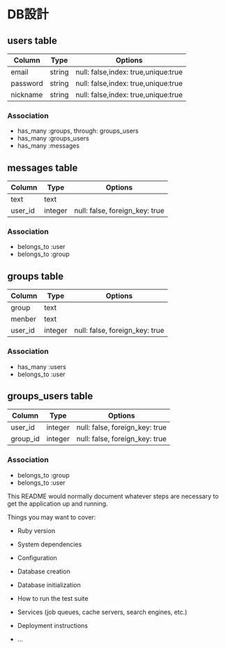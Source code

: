 # DB設計

## users table

|Column|Type|Options|
|------|----|-------|
|email|string|null: false,index: true,unique:true|
|password|string|null: false,index: true,unique:true|
|nickname|string|null: false,index: true,unique:true|

### Association
- has_many :groups, through: groups_users
- has_many :groups_users
- has_many :messages

## messages table

|Column|Type|Options|
|------|----|-------|
|text|text||
|user_id|integer|null: false, foreign_key: true|

### Association
- belongs_to :user
- belongs_to :group

## groups table

|Column|Type|Options|
|------|----|-------|
|group|text||
|menber|text||
|user_id|integer|null: false, foreign_key: true|

### Association
- has_many :users
- belongs_to :user

## groups_users table

|Column|Type|Options|
|------|----|-------|
|user_id|integer|null: false, foreign_key: true|
|group_id|integer|null: false, foreign_key: true|

### Association
- belongs_to :group
- belongs_to :user

This README would normally document whatever steps are necessary to get the
application up and running.

Things you may want to cover:

* Ruby version

* System dependencies

* Configuration

* Database creation

* Database initialization

* How to run the test suite

* Services (job queues, cache servers, search engines, etc.)

* Deployment instructions

* ...
